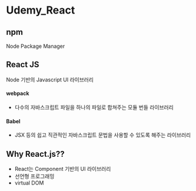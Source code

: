 # Udemy_React

## npm

Node Package Manager

## React JS

Node 기반의 Javascript UI 라이브러리

#### webpack

- 다수의 자바스크립트 파일을 하나의 파일로 합쳐주는 모듈 번들 라이브러리

#### Babel

- JSX 등의 쉽고 직관적인 자바스크립트 문법을 사용할 수 있도록 해주는 라이브러리

## Why React.js??

- React는 Component 기반의 UI 라이브러리
- 선언형 프로그래밍
- virtual DOM
